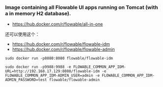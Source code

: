 ### Image containing all Flowable UI apps running on Tomcat (with a in memory H2 database). 
- https://hub.docker.com/r/flowable/all-in-one


还可以使用这个：
- https://hub.docker.com/r/flowable/flowable-idm
- https://hub.docker.com/r/flowable/flowable-admin


```
sudo docker run -p8080:8080 flowable/flowable-idm

sudo docker run -p9988:9988 -e FLOWABLE_COMMON_APP_IDM-URL=http://192.168.17.129:8080/flowable-idm -e FLOWABLE_COMMON_APP_IDM-ADMIN_USER=admin -e FLOWABLE_COMMON_APP_IDM-ADMIN_PASSWORD=test flowable/flowable-admin
```
